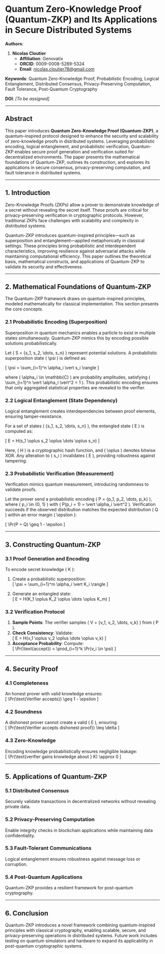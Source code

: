 # Quantum Zero-Knowledge Proof (Quantum-ZKP) and Its Applications in Secure Distributed Systems

**Authors**:  
1. **Nicolas Cloutier**  
   - **Affiliation**: Genovatix  
   - **ORCID**: 0009-0008-5289-5324  
   - **Email**: nicolas.cloutier78@gmail.com  

**Keywords**: Quantum Zero-Knowledge Proof, Probabilistic Encoding, Logical Entanglement, Distributed Consensus, Privacy-Preserving Computation, Fault Tolerance, Post-Quantum Cryptography  

**DOI**: _[To be assigned]_  

---

## Abstract  
This paper introduces **Quantum Zero-Knowledge Proof (Quantum-ZKP)**, a quantum-inspired protocol designed to enhance the security and scalability of zero-knowledge proofs in distributed systems. Leveraging probabilistic encoding, logical entanglement, and probabilistic verification, Quantum-ZKP enables secure proof generation and verification suited for decentralized environments. The paper presents the mathematical foundations of Quantum-ZKP, outlines its construction, and explores its applications in secure consensus, privacy-preserving computation, and fault tolerance in distributed systems.

---

## 1. Introduction  

Zero-Knowledge Proofs (ZKPs) allow a prover to demonstrate knowledge of a secret without revealing the secret itself. These proofs are critical for privacy-preserving verification in cryptographic protocols. However, traditional ZKPs face challenges with scalability and complexity in distributed systems.  

Quantum-ZKP introduces quantum-inspired principles—such as superposition and entanglement—applied metaphorically in classical settings. These principles bring probabilistic and interdependent characteristics, improving resilience against adversarial attacks while maintaining computational efficiency. This paper outlines the theoretical basis, mathematical constructs, and applications of Quantum-ZKP to validate its security and effectiveness.  

---

## 2. Mathematical Foundations of Quantum-ZKP  

The Quantum-ZKP framework draws on quantum-inspired principles, modeled mathematically for classical implementation. This section presents the core concepts.  

### 2.1 Probabilistic Encoding (Superposition)  

Superposition in quantum mechanics enables a particle to exist in multiple states simultaneously. Quantum-ZKP mimics this by encoding possible solutions probabilistically.  

Let \( S = \{s_1, s_2, \dots, s_n\} \) represent potential solutions. A probabilistic superposition state \( \psi \) is defined as:  

\[
\psi = \sum_{i=1}^n \alpha_i \vert s_i \rangle
\]

where \( \alpha_i \in \mathbb{C} \) are probability amplitudes, satisfying \( \sum_{i=1}^n \vert \alpha_i \vert^2 = 1 \). This probabilistic encoding ensures that only aggregated statistical properties are revealed to the verifier.  

### 2.2 Logical Entanglement (State Dependency)  

Logical entanglement creates interdependencies between proof elements, ensuring tamper-resistance.  

For a set of states \( \{s_1, s_2, \dots, s_n\} \), the entangled state \( E \) is computed as:  

\[
E = H(s_1 \oplus s_2 \oplus \dots \oplus s_n)
\]

Here, \( H \) is a cryptographic hash function, and \( \oplus \) denotes bitwise XOR. Any alteration to \( s_i \) invalidates \( E \), providing robustness against tampering.  

### 2.3 Probabilistic Verification (Measurement)  

Verification mimics quantum measurement, introducing randomness to validate proofs.  

Let the prover send a probabilistic encoding \( P = \{p_1, p_2, \dots, p_k\} \), where \( p_i \in \{0, 1\} \) with \( P(p_i = 1) = \vert \alpha_i \vert^2 \). Verification succeeds if the observed distribution matches the expected distribution \( Q \) within an error margin \( \epsilon \):  

\[
\Pr(P = Q) \geq 1 - \epsilon
\]  

---

## 3. Constructing Quantum-ZKP  

### 3.1 Proof Generation and Encoding  

To encode secret knowledge \( K \):  

1. Create a probabilistic superposition:  
   \[
   \psi = \sum_{i=1}^m \alpha_i \vert K_i \rangle
   \]  

2. Generate an entangled state:  
   \[
   E = H(K_1 \oplus K_2 \oplus \dots \oplus K_m)
   \]  

### 3.2 Verification Protocol  

1. **Sample Points**: The verifier samples \( V = \{v_1, v_2, \dots, v_k\} \) from \( P \).  
2. **Check Consistency**: Validate:  
   \[
   E = H(v_1 \oplus v_2 \oplus \dots \oplus v_k)
   \]  
3. **Acceptance Probability**: Compute:  
   \[
   \Pr(\text{accept}) = \prod_{i=1}^k \Pr(v_i \in \psi)
   \]  

---

## 4. Security Proof  

### 4.1 Completeness  

An honest prover with valid knowledge ensures:  
\[
\Pr(\text{Verifier accepts}) \geq 1 - \epsilon
\]  

### 4.2 Soundness  

A dishonest prover cannot create a valid \( E \), ensuring:  
\[
\Pr(\text{Verifier accepts dishonest proof}) \leq \delta
\]  

### 4.3 Zero-Knowledge  

Encoding knowledge probabilistically ensures negligible leakage:  
\[
\Pr(\text{verifier gains knowledge about } K) \approx 0
\]  

---

## 5. Applications of Quantum-ZKP  

### 5.1 Distributed Consensus  

Securely validate transactions in decentralized networks without revealing private data.  

### 5.2 Privacy-Preserving Computation  

Enable integrity checks in blockchain applications while maintaining data confidentiality.  

### 5.3 Fault-Tolerant Communications  

Logical entanglement ensures robustness against message loss or corruption.  

### 5.4 Post-Quantum Applications  

Quantum-ZKP provides a resilient framework for post-quantum cryptography.  

---

## 6. Conclusion  

Quantum-ZKP introduces a novel framework combining quantum-inspired principles with classical cryptography, enabling scalable, secure, and privacy-preserving operations in distributed systems. Future work includes testing on quantum simulators and hardware to expand its applicability in post-quantum cryptographic systems.  
